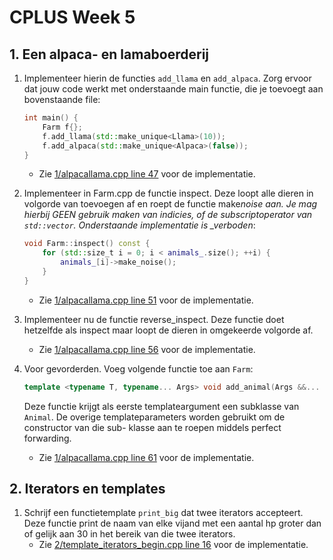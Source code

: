 # CPLUS Week 5

## 1. Een alpaca- en lamaboerderij

1. Implementeer hierin de functies `add_llama` en `add_alpaca`. Zorg ervoor dat jouw code werkt met onderstaande main functie, die je toevoegt aan bovenstaande file:

   ```cpp
   int main() {
       Farm f{};
       f.add_llama(std::make_unique<Llama>(10));
       f.add_alpaca(std::make_unique<Alpaca>(false));
   }
   ```

   - Zie [1/alpacallama.cpp line 47](1/alpacallama.cpp#47) voor de implementatie.

2. Implementeer in Farm.cpp de functie inspect. Deze loopt alle dieren in volgorde van toevoegen af en roept de functie make*noise aan. Je mag hierbij GEEN gebruik maken van indicies, of de subscriptoperator van `std::vector`. Onderstaande implementatie is \_verboden*:

   ```cpp
   void Farm::inspect() const {
       for (std::size_t i = 0; i < animals_.size(); ++i) {
           animals_[i]->make_noise();
       }
   }
   ```

   - Zie [1/alpacallama.cpp line 51](1/alpacallama.cpp#51) voor de implementatie.

3. Implementeer nu de functie reverse_inspect. Deze functie doet hetzelfde als inspect maar loopt de dieren in omgekeerde volgorde af.
   - Zie [1/alpacallama.cpp line 56](1/alpacallama.cpp#56) voor de implementatie.
4. Voor gevorderden. Voeg volgende functie toe aan `Farm`:

   ```cpp
   template <typename T, typename... Args> void add_animal(Args &&... args);
   ```

   Deze functie krijgt als eerste templateargument een subklasse van `Animal`. De overige templateparameters worden gebruikt om de constructor van die sub- klasse aan te roepen middels perfect forwarding.

   - Zie [1/alpacallama.cpp line 61](1/alpacallama.cpp#61) voor de implementatie.

## 2. Iterators en templates

1. Schrijf een functietemplate `print_big` dat twee iterators accepteert. Deze functie print de naam van elke vijand met een aantal hp groter dan of gelijk aan 30 in het bereik van die twee iterators.
   - Zie [2/template_iterators_begin.cpp line 16](2/template_iterators_begin.cpp#16) voor de implementatie.

